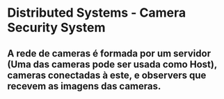 # Distributed Systems - Camera Security System

## A rede de cameras é formada por um servidor (Uma das cameras pode ser usada como Host), cameras conectadas à este, e observers que recevem as imagens das cameras.